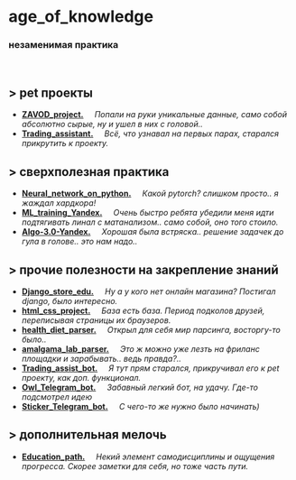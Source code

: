# age_of_knowledge
### незаменимая практика
<br>

## > pet проекты 
- [**ZAVOD_project.**]() &nbsp; &nbsp; _Попали на руки уникальные данные, само собой абсолютно сырые, ну и ушел в них с головой.._
- [**Trading_assistant.**](https://github.com/primera7790/Trading_assistant) &nbsp; &nbsp; _Всё, что узнавал на первых парах, старался прикрутить к проекту._

## > сверхполезная практика
- [**Neural_network_on_python.**](https://github.com/primera7790/Neural_network_on_python) &nbsp; &nbsp; _Какой pytorch? слишком просто.. я жаждал хардкора!_
- [**ML_training_Yandex.**](https://github.com/primera7790/ML_training_Yandex) &nbsp; &nbsp; _Очень быстро ребята убедили меня идти подтягивать линал с матанализом..
само собой, оно того стоило._
- [**Algo-3.0-Yandex.**](https://github.com/primera7790/Algo-3.0-Yandex) &nbsp; &nbsp; _Хорошая была встряска.. решение задачек до гула в голове.. это нам надо.._
  
## > прочие полезности на закрепление знаний
- [**Django_store_edu.**](https://github.com/primera7790/Django_store_edu) &nbsp; &nbsp; _Ну а у кого нет онлайн магазина? Постигал django, было интересно._
- [**html_css_project.**](https://github.com/primera7790/html_css_project) &nbsp; &nbsp; _База есть база. Период подколов друзей, переписывая страницы их браузеров._
- [**health_diet_parser.**](https://github.com/primera7790/health_diet_parser) &nbsp; &nbsp; _Открыл для себя мир парсинга, восторгу-то было.._
- [**amalgama_lab_parser.**](https://github.com/primera7790/amalgama_lab_parser) &nbsp; &nbsp; _Это ж можно уже лезть на фриланс площадки и зарабывать.. ведь правда?.._
- [**Trading_assist_bot.**](https://github.com/primera7790/Trading_assist_bot) &nbsp; &nbsp; _Я тут прям старался, прикручивал его к pet проекту, как доп. функционал._
- [**Owl_Telegram_bot.**](https://github.com/primera7790/Owl_Telegram_bot) &nbsp; &nbsp; _Забавный легкий бот, на удачу. Где-то подсмотрел идею_
- [**Sticker_Telegram_bot.**](https://github.com/primera7790/Sticker_Telegram_bot) &nbsp; &nbsp; _С чего-то же нужно было начинать)_

## > дополнительная мелочь
- [**Education_path.**](https://github.com/primera7790/Education_path) &nbsp; &nbsp; _Некий элемент самодисциплины и ощущения прогресса. Скорее заметки для себя, но тоже часть
пути._
